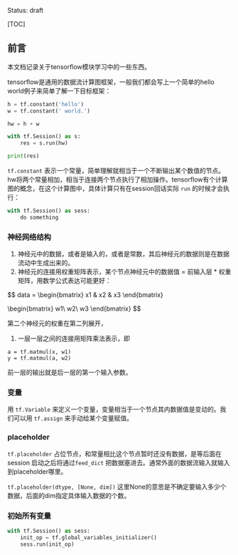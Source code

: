 Status: draft

[TOC]

## 前言

本文档记录关于tensorflow模块学习中的一些东西。

tensorflow是通用的数据流计算图框架，一般我们都会写上一个简单的hello world例子来简单了解一下目标框架：

```python
h = tf.constant('hello')
w = tf.constant(' world.')

hw = h + w

with tf.Session() as s:
    res = s.run(hw)

print(res)
```



`tf.constant` 表示一个常量，简单理解就相当于一个不断输出某个数值的节点。hw将两个常量相加，相当于连接两个节点执行了相加操作。tensorflow有个计算图的概念，在这个计算图中，具体计算只有在session回话实际 `run` 的时候才会执行：

```python
with tf.Session() as sess:
    do something
```





### 神经网络结构

1. 神经元中的数据，或者是输入的，或者是常数，其后神经元的数据则是在数据流动中生成出来的。
2. 神经元的连接用权重矩阵表示，某个节点神经元中的数据值 = 前输入层 * 权重矩阵，用数学公式表达可能更好：

$$
data = 
\begin{bmatrix}
x1 & x2 & x3
\end{bmatrix}

\begin{bmatrix}
w1\\ 
w2\\ 
w3
\end{bmatrix}
$$

第二个神经元的权重在第二列展开，

1. 一层一层之间的连接用矩阵乘法表示，即

```
a = tf.matmul(x, w1)
y = tf.matmul(a, w2)
```

前一层的输出就是后一层的第一个输入参数。



### 变量

用 `tf.Variable` 来定义一个变量，变量相当于一个节点其内数据值是变动的。我们可以用 `tf.assign` 来手动给某个变量赋值。



### placeholder

`tf.placeholder` 占位节点，和常量相比这个节点暂时还没有数据，是等后面在session 启动之后将通过`feed_dict` 把数据塞进去。通常外面的数据流输入就输入到placeholder哪里。

`tf.placeholder(dtype, [None, dim])` 这里None的意思是不确定要输入多少个数据，后面的dim指定具体输入数据的个数。

   

### 初始所有变量

```python
with tf.Session() as sess:
    init_op = tf.global_variables_initializer()
    sess.run(init_op)
```